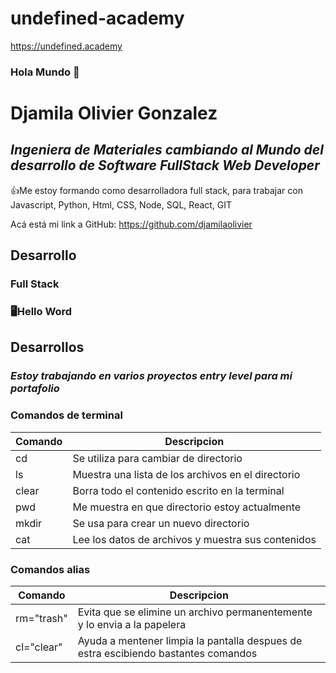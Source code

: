 # undefined-academy
https://undefined.academy
### Hola Mundo 👋
# Djamila Olivier Gonzalez
## _Ingeniera de Materiales cambiando al Mundo del desarrollo de Software FullStack Web Developer_

👍Me estoy formando como desarrolladora full stack, para trabajar con Javascript, Python, Html, CSS, Node, SQL, React, GIT

Acá está mi link a GitHub: https://github.com/djamilaolivier
## Desarrollo
### Full Stack
### 🖥️Hello Word

## Desarrollos
### _Estoy trabajando en varios proyectos entry level para mi portafolio_

### Comandos de terminal
|Comando	|Descripcion|
|------		|--------|
|cd		|Se utiliza para cambiar de directorio|
|ls		|Muestra una lista de los archivos en el directorio|
|clear		|Borra todo el contenido escrito en la terminal|
|pwd		|Me muestra en que directorio estoy actualmente|
|mkdir		|Se usa para crear un nuevo directorio|
|cat		|Lee los datos de archivos y muestra sus contenidos|

### Comandos alias
|Comando|Descripcion|
|------		|--------|
|rm="trash"	|Evita que se elimine un archivo permanentemente y lo envia a la papelera|
|cl="clear"	|Ayuda a mentener limpia la pantalla despues de estra escibiendo bastantes comandos|
